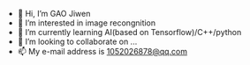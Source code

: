 - 👋 Hi, I’m GAO Jiwen
- 👀 I’m interested in image recongnition
- 🌱 I’m currently learning AI(based on Tensorflow)/C++/python
- 💞️ I’m looking to collaborate on ...
- 📫 My e-mail address is 1052026878@qq.com

<!---
Bluce-GAO/Bluce-GAO is a ✨ special ✨ repository because its `README.md` (this file) appears on your GitHub profile.
You can click the Preview link to take a look at your changes.
--->
